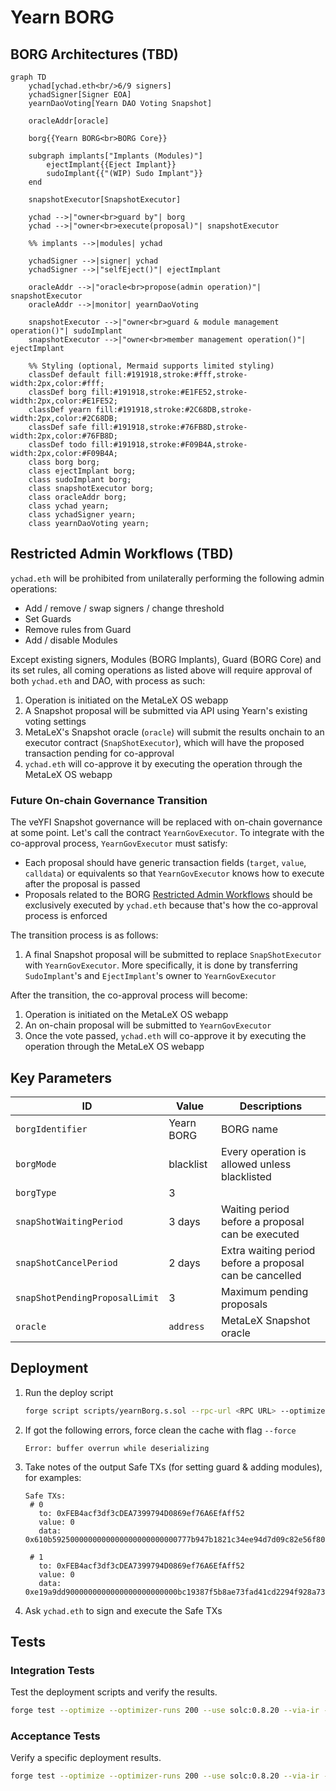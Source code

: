 # Yearn BORG

## BORG Architectures (TBD)

```mermaid
graph TD
    ychad[ychad.eth<br/>6/9 signers]
    ychadSigner[Signer EOA]
    yearnDaoVoting[Yearn DAO Voting Snapshot]
    
    oracleAddr[oracle]
    
    borg{{Yearn BORG<br>BORG Core}}

    subgraph implants["Implants (Modules)"]
        ejectImplant{{Eject Implant}}
        sudoImplant{{"(WIP) Sudo Implant"}}
    end
     
    snapshotExecutor[SnapshotExecutor]

    ychad -->|"owner<br>guard by"| borg
    ychad -->|"owner<br>execute(proposal)"| snapshotExecutor
    
    %% implants -->|modules| ychad
    
    ychadSigner -->|signer| ychad
    ychadSigner -->|"selfEject()"| ejectImplant

    oracleAddr -->|"oracle<br>propose(admin operation)"| snapshotExecutor      
    oracleAddr -->|monitor| yearnDaoVoting
    
    snapshotExecutor -->|"owner<br>guard & module management operation()"| sudoImplant
    snapshotExecutor -->|"owner<br>member management operation()"| ejectImplant
    
    %% Styling (optional, Mermaid supports limited styling)
    classDef default fill:#191918,stroke:#fff,stroke-width:2px,color:#fff;
    classDef borg fill:#191918,stroke:#E1FE52,stroke-width:2px,color:#E1FE52;
    classDef yearn fill:#191918,stroke:#2C68DB,stroke-width:2px,color:#2C68DB;
    classDef safe fill:#191918,stroke:#76FB8D,stroke-width:2px,color:#76FB8D;
    classDef todo fill:#191918,stroke:#F09B4A,stroke-width:2px,color:#F09B4A;
    class borg borg;
    class ejectImplant borg;
    class sudoImplant borg;
    class snapshotExecutor borg;
    class oracleAddr borg;
    class ychad yearn;
    class ychadSigner yearn;
    class yearnDaoVoting yearn;
```

## Restricted Admin Workflows (TBD)

`ychad.eth` will be prohibited from unilaterally performing the following admin operations:

- Add / remove / swap signers / change threshold
- Set Guards
- Remove rules from Guard  
- Add / disable Modules

Except existing signers, Modules (BORG Implants), Guard (BORG Core) and its set rules,
all coming operations as listed above will require approval of both `ychad.eth` and DAO, with process as such:

1. Operation is initiated on the MetaLeX OS webapp
2. A Snapshot proposal will be submitted via API using Yearn's existing voting settings
3. MetaLeX's Snapshot oracle (`oracle`) will submit the results onchain to an executor contract (`SnapShotExecutor`), which will have the proposed transaction pending for co-approval
4. `ychad.eth` will co-approve it by executing the operation through the MetaLeX OS webapp

### Future On-chain Governance Transition

The veYFI Snapshot governance will be replaced with on-chain governance at some point. Let's call the contract `YearnGovExecutor`. 
To integrate with the co-approval process, `YearnGovExecutor` must satisfy:
- Each proposal should have generic transaction fields (`target`, `value`, `calldata`) or equivalents so that `YearnGovExecutor` knows how to execute after the proposal is passed
- Proposals related to the BORG [Restricted Admin Workflows](#restricted-admin-workflows-tbd) should be exclusively executed by `ychad.eth` because that's how the co-approval process is enforced

The transition process is as follows:

1. A final Snapshot proposal will be submitted to replace `SnapShotExecutor` with `YearnGovExecutor`. 
   More specifically, it is done by transferring `SudoImplant`'s and `EjectImplant`'s owner to `YearnGovExecutor`

After the transition, the co-approval process will become:

1. Operation is initiated on the MetaLeX OS webapp
2. An on-chain proposal will be submitted to `YearnGovExecutor`
3. Once the vote passed, `ychad.eth` will co-approve it by executing the operation through the MetaLeX OS webapp 

## Key Parameters

| ID                             | Value      | Descriptions                                            |
|--------------------------------|------------|---------------------------------------------------------|
| `borgIdentifier`               | Yearn BORG | BORG name                                               |
| `borgMode`                     | blacklist  | Every operation is allowed unless blacklisted           |
| `borgType`                     | 3          |                                                         |
| `snapShotWaitingPeriod`        | 3 days     | Waiting period before a proposal can be executed        |
| `snapShotCancelPeriod`         | 2 days     | Extra waiting period before a proposal can be cancelled |
| `snapShotPendingProposalLimit` | 3          | Maximum pending proposals                               |
| `oracle`                       | `address`  | MetaLeX Snapshot oracle                                 |

## Deployment

1. Run the deploy script
   ```bash
   forge script scripts/yearnBorg.s.sol --rpc-url <RPC URL> --optimize --optimizer-runs 200 --use solc:0.8.20 --via-ir --broadcast
   ```

2. If got the following errors, force clean the cache with flag `--force`
   ```
   Error: buffer overrun while deserializing
   ```      
   
3. Take notes of the output Safe TXs (for setting guard & adding modules), for examples:
   ```
   Safe TXs:
    # 0
      to: 0xFEB4acf3df3cDEA7399794D0869ef76A6EfAff52
      value: 0
      data:
   0x610b5925000000000000000000000000777b947b1821c34ee94d7d09c82e56f8008a0e08

    # 1
      to: 0xFEB4acf3df3cDEA7399794D0869ef76A6EfAff52
      value: 0
      data:
   0xe19a9dd9000000000000000000000000bc19387f5b8ae73fad41cd2294f928a735c60534
   ```   
4. Ask `ychad.eth` to sign and execute the Safe TXs 

## Tests

### Integration Tests

Test the deployment scripts and verify the results.

```bash
forge test --optimize --optimizer-runs 200 --use solc:0.8.20 --via-ir --fork-url <eth-mainnet-archive-endpoint> --fork-block-number 22268905 --mc YearnBorgTest   
```

### Acceptance Tests

Verify a specific deployment results.

```bash
forge test --optimize --optimizer-runs 200 --use solc:0.8.20 --via-ir --fork-url <eth-mainnet-archive-endpoint> --fork-block-number <deployment-block-number> --mc YearnBorgAcceptanceTest   
```
